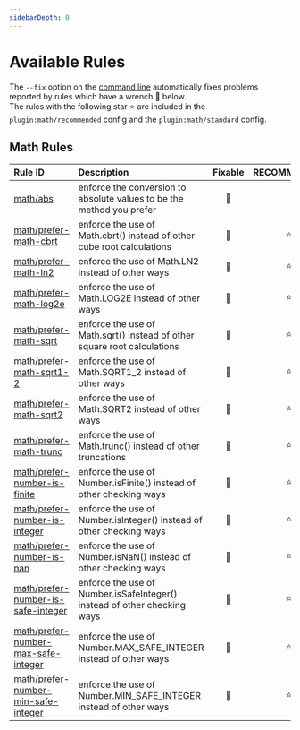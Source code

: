 ```yaml
---
sidebarDepth: 0
---
```


# Available Rules

The `--fix` option on the [command line](https://eslint.org/docs/user-guide/command-line-interface#fixing-problems) automatically fixes problems reported by rules which have a wrench :wrench: below.  
The rules with the following star :star: are included in the `plugin:math/recommended` config and the `plugin:math/standard` config.

<!-- This file is automatically generated in tools/update-docs-rules-index.js, do not change! -->

## Math Rules

| Rule ID | Description | Fixable | RECOMMENDED |
|:--------|:------------|:-------:|:-----------:|
| [math/abs](./abs.md) | enforce the conversion to absolute values to be the method you prefer | :wrench: |  |
| [math/prefer-math-cbrt](./prefer-math-cbrt.md) | enforce the use of Math.cbrt() instead of other cube root calculations | :wrench: | :star: |
| [math/prefer-math-ln2](./prefer-math-ln2.md) | enforce the use of Math.LN2 instead of other ways | :wrench: | :star: |
| [math/prefer-math-log2e](./prefer-math-log2e.md) | enforce the use of Math.LOG2E instead of other ways | :wrench: | :star: |
| [math/prefer-math-sqrt](./prefer-math-sqrt.md) | enforce the use of Math.sqrt() instead of other square root calculations | :wrench: | :star: |
| [math/prefer-math-sqrt1-2](./prefer-math-sqrt1-2.md) | enforce the use of Math.SQRT1_2 instead of other ways | :wrench: | :star: |
| [math/prefer-math-sqrt2](./prefer-math-sqrt2.md) | enforce the use of Math.SQRT2 instead of other ways | :wrench: | :star: |
| [math/prefer-math-trunc](./prefer-math-trunc.md) | enforce the use of Math.trunc() instead of other truncations | :wrench: | :star: |
| [math/prefer-number-is-finite](./prefer-number-is-finite.md) | enforce the use of Number.isFinite() instead of other checking ways | :wrench: | :star: |
| [math/prefer-number-is-integer](./prefer-number-is-integer.md) | enforce the use of Number.isInteger() instead of other checking ways | :wrench: | :star: |
| [math/prefer-number-is-nan](./prefer-number-is-nan.md) | enforce the use of Number.isNaN() instead of other checking ways | :wrench: | :star: |
| [math/prefer-number-is-safe-integer](./prefer-number-is-safe-integer.md) | enforce the use of Number.isSafeInteger() instead of other checking ways | :wrench: | :star: |
| [math/prefer-number-max-safe-integer](./prefer-number-max-safe-integer.md) | enforce the use of Number.MAX_SAFE_INTEGER instead of other ways | :wrench: | :star: |
| [math/prefer-number-min-safe-integer](./prefer-number-min-safe-integer.md) | enforce the use of Number.MIN_SAFE_INTEGER instead of other ways | :wrench: | :star: |
